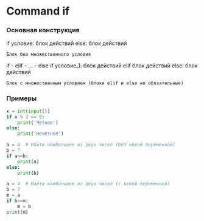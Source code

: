 # Command if

### Основная конструкция 
if условие:
    блок действий
else:
    блок действий
```
Блок без множественного условия
```
if - elif - ... - else
if условие_1:
    блок действий 
elif
    блок действий
else:
    блок действий
```
Блок с множественным условием (блоки elif и else не обязательные)
```

### Примеры
```python
x = int(input())
if x % 2 == 0:
    print('Четное')
else:
    print('Нечетное')
```
```python
a = 4  # Найти наибольшее из двух чисел (без новой переменной) 
b = 7
if a>=b:
    print(a)
else:
    print(b)

a = 4  # Найти наибольшее из двух чисел (c новой переменной) 
b = 7
m = a
if b>=m:
    m = b
print(m)


```